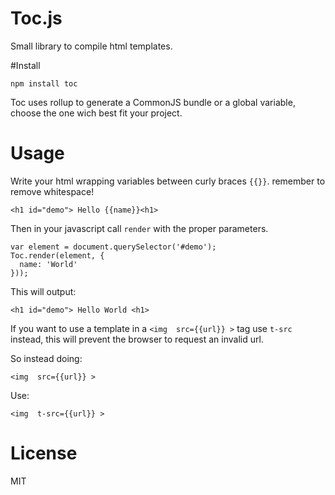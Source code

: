 # Toc.js
Small library to compile html templates.

#Install 

    npm install toc

Toc uses rollup to generate a CommonJS bundle or a global variable, choose the one wich best fit your project.
    
# Usage

Write your html wrapping variables between curly braces `{{}}`. remember to remove whitespace!

    <h1 id="demo"> Hello {{name}}<h1>

Then in your javascript call `render` with the proper parameters.    
    
    var element = document.querySelector('#demo');
    Toc.render(element, {
      name: 'World'
    }));
    
This will output:

    <h1 id="demo"> Hello World <h1>


If you want to use a template in a `<img  src={{url}} >` tag use `t-src` instead, this will prevent the browser to request an invalid url.

So instead doing:
    
    <img  src={{url}} >
    
Use:

    <img  t-src={{url}} >
    
# License
MIT
